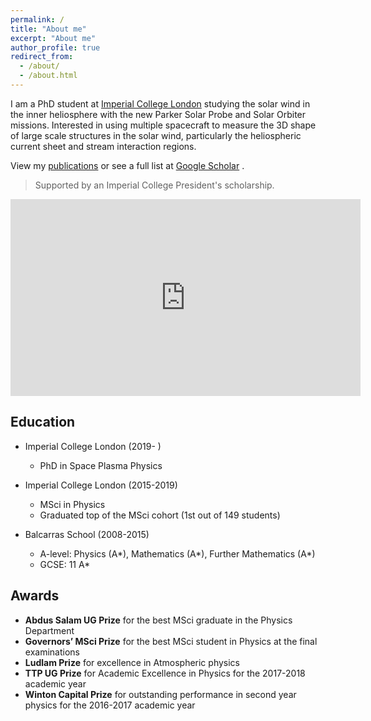 ```yaml
---
permalink: /
title: "About me"
excerpt: "About me"
author_profile: true
redirect_from: 
  - /about/
  - /about.html
---
```


I am a PhD student at [Imperial College London](https://www.imperial.ac.uk/space-and-atmospheric-physics) studying the solar wind in the inner heliosphere with the new Parker Solar Probe and Solar Orbiter missions. Interested in using multiple spacecraft to measure the 3D shape of large scale structures in the solar wind, particularly the heliospheric current sheet and stream interaction regions.

View my <a href="/publications/">publications</a> or see a full list at [Google Scholar](https://scholar.google.com/citations?user=59iEPNwAAAAJ) <i class="fas fa-graduation-cap"></i>.

> Supported by an Imperial College President's scholarship.


<iframe width="560" height="315" src="https://www.youtube.com/embed/rI2yBMnZMpU" title="YouTube video player" frameborder="0" allow="accelerometer; autoplay; clipboard-write; encrypted-media; gyroscope; picture-in-picture" allowfullscreen></iframe>


## Education

* Imperial College London (2019- )
  * PhD in Space Plasma Physics

* Imperial College London (2015-2019)
  * MSci in Physics
  * Graduated top of the MSci cohort (1st out of 149 students)  

* Balcarras School (2008-2015)
  * A-level: Physics (A\*), Mathematics (A\*), Further Mathematics (A\*)
  * GCSE: 11 A\*

## Awards

* **Abdus Salam UG Prize** for the best MSci graduate in the Physics Department
* **Governors’ MSci Prize** for the best MSci student in Physics at the final examinations
* **Ludlam Prize** for excellence in Atmospheric physics
* **TTP UG Prize** for Academic Excellence in Physics for the 2017-2018 academic year
* **Winton Capital Prize** for outstanding performance in second year physics for the 2016-2017 academic year
